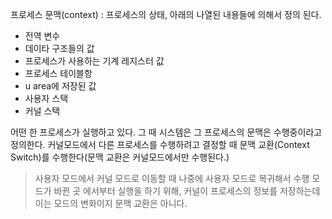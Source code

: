 프로세스 문맥(context) : 프로세스의 상태, 아래의 나열된 내용들에 의해서 정의 된다.

* 전역 변수
* 데이타 구조들의 값
* 프로세스가 사용하는 기계 레지스터 값
* 프로세스 테이블항
* u area에 저장된 값
* 사용자 스택
* 커널 스택

어떤 한 프로세스가 실행하고 있다. 그 때 시스템은 그 프로세스의 문맥은 수행중이라고 정의한다. 커널모드에서 다른 프로세스를 수행하려고 결정할 때 문맥 교환(Context Switch)를 수행한다(문맥 교환은 커널모드에서만 수행된다.)

> 사용자 모드에서 커널 모드로 이동할 때 나중에 사용자 모드로 복귀해서 수행 모드가 바뀐 곳 에서부터 실행을 하기 위해, 커널이 프로세스의 정보를 저장하는데 이는 모드의 변화이지 문맥 교환은 아니다.
